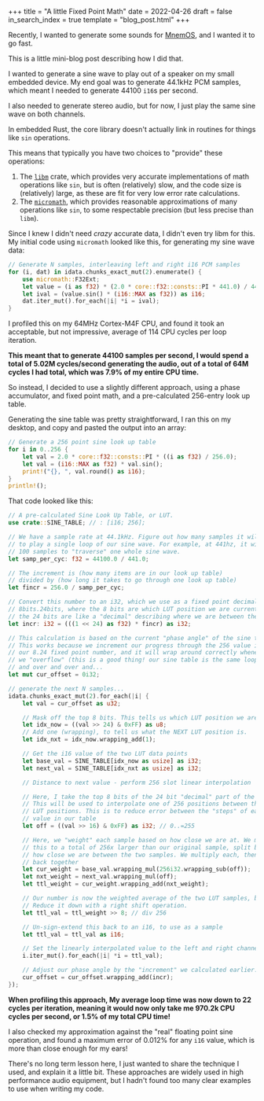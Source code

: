 +++
title = "A little Fixed Point Math"
date = 2022-04-26
draft = false
in_search_index = true
template = "blog_post.html"
+++

Recently, I wanted to generate some sounds for [MnemOS](./mnemos-initial-release.md), and I wanted it to go fast.

This is a little mini-blog post describing how I did that.

<!-- more -->

I wanted to generate a sine wave to play out of a speaker on my small embedded device. My end goal was to generate 44.1kHz PCM samples, which meant I needed to generate 44100 `i16`s per second.

I also needed to generate stereo audio, but for now, I just play the same sine wave on both channels.

In embedded Rust, the core library doesn't actually link in routines for things like `sin` operations.

This means that typically you have two choices to "provide" these operations:

1. The [`libm`](https://docs.rs/libm) crate, which provides very accurate implementations of math operations like `sin`, but is often (relatively) slow, and the code size is (relatively) large, as these are fit for very low error rate calculations.
2. The [`micromath`](https://docs.rs/micromath/), which provides reasonable approximations of many operations like `sin`, to some respectable precision (but less precise than `libm`).

Since I knew I didn't need *crazy* accurate data, I didn't even try libm for this. My initial code using `micromath` looked like this, for generating my sine wave data:

```rust
// Generate N samples, interleaving left and right i16 PCM samples
for (i, dat) in idata.chunks_exact_mut(2).enumerate() {
    use micromath::F32Ext;
    let value = (i as f32) * (2.0 * core::f32::consts::PI * 441.0) / 44100.0;
    let ival = (value.sin() * (i16::MAX as f32)) as i16;
    dat.iter_mut().for_each(|i| *i = ival);
}
```

I profiled this on my 64MHz Cortex-M4F CPU, and found it took an acceptable, but not impressive, average of 114 CPU cycles per loop iteration.

**This meant that to generate 44100 samples per second, I would spend a total of 5.02M cycles/second generating the audio, out of a total of 64M cycles I had total, which was 7.9% of my entire CPU time.**

So instead, I decided to use a slightly different approach, using a phase accumulator, and fixed point math, and a pre-calculated 256-entry look up table.

Generating the sine table was pretty straightforward, I ran this on my desktop, and copy and pasted the output into an array:

```rust
// Generate a 256 point sine look up table
for i in 0..256 {
    let val = 2.0 * core::f32::consts::PI * ((i as f32) / 256.0);
    let val = (i16::MAX as f32) * val.sin();
    print!("{}, ", val.round() as i16);
}
println!();
```

That code looked like this:

```rust
// A pre-calculated Sine Look Up Table, or LUT.
use crate::SINE_TABLE; // : [i16; 256];

// We have a sample rate at 44.1kHz. Figure out how many samples it will take
// to play a single loop of our sine wave. For example, at 441hz, it will take
// 100 samples to "traverse" one whole sine wave.
let samp_per_cyc: f32 = 44100.0 / 441.0;

// The increment is (how many items are in our look up table)
// divided by (how long it takes to go through one look up table)
let fincr = 256.0 / samp_per_cyc;

// Convert this number to an i32, which we use as a fixed point decimal, basically
// 8bits.24bits, where the 8 bits are which LUT position we are currently in, and
// the 24 bits are like a "decimal" describing where we are between the LUT positions
let incr: i32 = (((1 << 24) as f32) * fincr) as i32;

// This calculation is based on the current "phase angle" of the sine table.
// This works because we increment our progress through the 256 value in
// our 8.24 fixed point number, and it will wrap around correctly whenever
// we "overflow" (this is a good thing! our sine table is the same loop over
// and over and over and...
let mut cur_offset = 0i32;

// generate the next N samples...
idata.chunks_exact_mut(2).for_each(|i| {
    let val = cur_offset as u32;

    // Mask off the top 8 bits. This tells us which LUT position we are in
    let idx_now = ((val >> 24) & 0xFF) as u8;
    // Add one (wrapping), to tell us what the NEXT LUT position is.
    let idx_nxt = idx_now.wrapping_add(1);

    // Get the i16 value of the two LUT data points
    let base_val = SINE_TABLE[idx_now as usize] as i32;
    let next_val = SINE_TABLE[idx_nxt as usize] as i32;

    // Distance to next value - perform 256 slot linear interpolation

    // Here, I take the top 8 bits of the 24 bit "decimal" part of the number.
    // This will be used to interpolate one of 256 positions between the two
    // LUT positions. This is to reduce error between the "steps" of each LUT
    // value in our table
    let off = ((val >> 16) & 0xFF) as i32; // 0..=255

    // Here, we "weight" each sample based on how close we are at. We multiply
    // this to a total of 256x larger than our original sample, split between
    // how close we are between the two samples. We multiply each, then add them
    // back together
    let cur_weight = base_val.wrapping_mul(256i32.wrapping_sub(off));
    let nxt_weight = next_val.wrapping_mul(off);
    let ttl_weight = cur_weight.wrapping_add(nxt_weight);

    // Our number is now the weighted average of the two LUT samples, but 256x too big.
    // Reduce it down with a right shift operation.
    let ttl_val = ttl_weight >> 8; // div 256

    // Un-sign-extend this back to an i16, to use as a sample
    let ttl_val = ttl_val as i16;

    // Set the linearly interpolated value to the left and right channel
    i.iter_mut().for_each(|i| *i = ttl_val);

    // Adjust our phase angle by the "increment" we calculated earlier.
    cur_offset = cur_offset.wrapping_add(incr);
});
```

**When profiling this approach, My average loop time was now down to 22 cycles per iteration, meaning it would now only take me 970.2k CPU cycles per second, or 1.5% of my total CPU time!**

I also checked my approximation against the "real" floating point sine operation, and found a maximum error of 0.012% for any `i16` value, which is more than close enough for my ears!

There's no long term lesson here, I just wanted to share the technique I used, and explain it a little bit. These approaches are widely used in high performance audio equipment, but I hadn't found too many clear examples to use when writing my code.
